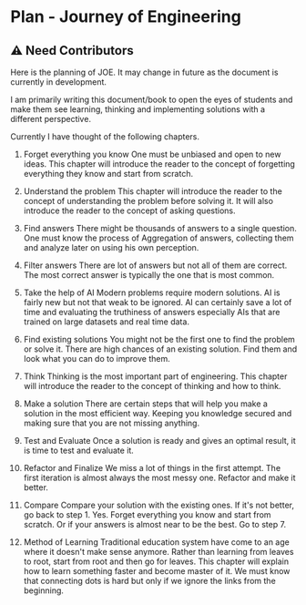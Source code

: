# Plan - Journey of Engineering

## ⚠️ Need Contributors

Here is the planning of JOE. It may change in future as the document is currently in development.

I am primarily writing this document/book to open the eyes of students and make them see learning, thinking and implementing solutions with a different perspective.

Currently I have thought of the following chapters.

1. Forget everything you know
One must be unbiased and open to new ideas. This chapter will introduce the reader to the concept of forgetting everything they know and start from scratch.

2. Understand the problem
This chapter will introduce the reader to the concept of understanding the problem before solving it. It will also introduce the reader to the concept of asking questions.

3. Find answers
There might be thousands of answers to a single question. One must know the process of Aggregation of answers, collecting them and analyze
later on using his own perception.

4. Filter answers
There are lot of answers but not all of them are correct. The most correct answer is typically the one that is most common.

5. Take the help of AI
Modern problems require modern solutions. AI is fairly new but not that weak to be ignored. AI can certainly save a lot of time and evaluating 
the truthiness of answers especially AIs that are trained on large datasets and real time data.

6. Find existing solutions
You might not be the first one to find the problem or solve it. There are high chances of an existing solution. Find them and look what you can do to improve them.

7. Think
Thinking is the most important part of engineering. This chapter will introduce the reader to the concept of thinking and how to think.

8. Make a solution
There are certain steps that will help you make a solution in the most efficient way. Keeping you knowledge secured and making sure that you are not missing anything.

9. Test and Evaluate
Once a solution is ready and gives an optimal result, it is time to test and evaluate it.

10. Refactor and Finalize
We miss a lot of things in the first attempt. The first iteration is almost always the most messy one. Refactor and make it better.

11. Compare
Compare your solution with the existing ones. If it's not better, go back to step 1. Yes. Forget everything you know and start from scratch.
Or if your answers is almost near to be the best. Go to step 7.

12. Method of Learning
Traditional education system have come to an age where it doesn't make sense anymore. Rather than learning from leaves to root, start from root and then go for leaves. This chapter will explain how to learn something faster and become master of it. We must know that connecting dots is hard but only if we ignore the links from the beginning.
